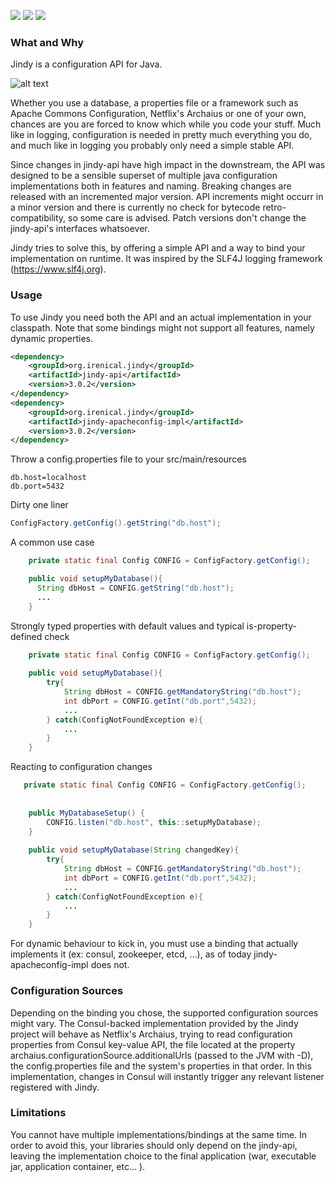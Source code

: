 [![][maven img]][maven]
[![][travis img]][travis]
[![][codecov img]][codecov]

### What and Why
Jindy is a configuration API for Java.

![alt text][knob]  


Whether you use a database, a properties file or a framework such as Apache Commons Configuration, Netflix's Archaius 
or one of your own, chances are you are forced to know which while you code your stuff. Much like in logging, 
configuration is needed in pretty much everything you do, and much like in logging you probably only need a simple 
stable API.

Since changes in jindy-api have high impact in the downstream, the API was designed to be a sensible superset of multiple java configuration implementations both in features and naming. Breaking changes are released with an incremented major version. API increments might occurr in a minor version and there is currently no check for bytecode retro-compatibility, so some care is advised. Patch versions don't change the jindy-api's interfaces whatsoever.

Jindy tries to solve this, by offering a simple API and a way to bind your implementation on runtime. It was inspired 
by the SLF4J logging framework (https://www.slf4j.org).

### Usage

To use Jindy you need both the API and an actual implementation in your classpath. Note that some bindings might not 
support all features, namely dynamic properties.

```xml
<dependency>
    <groupId>org.irenical.jindy</groupId>
    <artifactId>jindy-api</artifactId>
    <version>3.0.2</version>
</dependency>
<dependency>
    <groupId>org.irenical.jindy</groupId>
    <artifactId>jindy-apacheconfig-impl</artifactId>
    <version>3.0.2</version>
</dependency>
```

Throw a config.properties file to your src/main/resources
```properties
db.host=localhost
db.port=5432
```

Dirty one liner 
```java
ConfigFactory.getConfig().getString("db.host");
```

A common use case 
```java
    private static final Config CONFIG = ConfigFactory.getConfig();

    public void setupMyDatabase(){
      String dbHost = CONFIG.getString("db.host");
      ...
    }
```

Strongly typed properties with default values and typical is-property-defined check
```java
    private static final Config CONFIG = ConfigFactory.getConfig();
    
    public void setupMyDatabase(){
        try{
            String dbHost = CONFIG.getMandatoryString("db.host");
            int dbPort = CONFIG.getInt("db.port",5432);
            ...
        } catch(ConfigNotFoundException e){
            ...
        }
    }
```

Reacting to configuration changes
```java
   private static final Config CONFIG = ConfigFactory.getConfig();
    
    
    public MyDatabaseSetup() {
        CONFIG.listen("db.host", this::setupMyDatabase);
    }
    
    public void setupMyDatabase(String changedKey){
        try{
            String dbHost = CONFIG.getMandatoryString("db.host");
            int dbPort = CONFIG.getInt("db.port",5432);
            ...
        } catch(ConfigNotFoundException e){
            ...
        }
    }
```
For dynamic behaviour to kick in, you must use a binding that actually implements it (ex: consul, zookeeper, etcd, ...), as of today jindy-apacheconfig-impl does not.

### Configuration Sources
Depending on the binding you chose, the supported configuration sources might vary. The Consul-backed implementation provided by the Jindy project will behave as Netflix's Archaius, trying to read configuration properties from Consul key-value API, the file located at the property archaius.configurationSource.additionalUrls (passed to the JVM with -D), the config.properties file and the system's properties in that order. In this implementation, changes in Consul will instantly trigger any relevant listener registered with Jindy.


### Limitations
You cannot have multiple implementations/bindings at the same time. In order to avoid this, your libraries should only depend on the jindy-api, leaving the implementation choice to the final application (war, executable jar, application container, etc... ).

[knob]:https://www.irenical.org/jindy/knob.png "Rotating a knob didn't reboot the whole radio"

[maven]:http://search.maven.org/#search|gav|1|g:"org.irenical.jindy"%20AND%20a:"jindy-api"
[maven img]:https://maven-badges.herokuapp.com/maven-central/org.irenical.jindy/jindy-api/badge.svg

[travis]:https://travis-ci.org/irenical/jindy
[travis img]:https://travis-ci.org/irenical/jindy.svg?branch=master

[codecov]:https://codecov.io/gh/irenical/jindy
[codecov img]:https://codecov.io/gh/irenical/jindy/branch/master/graph/badge.svg
